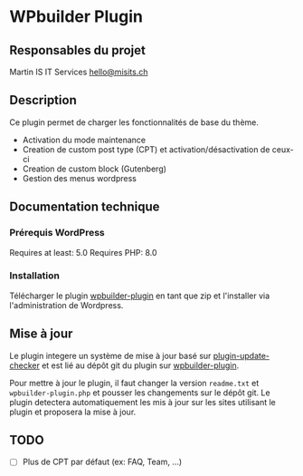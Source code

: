 # WPbuilder Plugin

## Responsables du projet

Martin IS IT Services
<hello@misits.ch>

## Description

Ce plugin permet de charger les fonctionnalités de base du thème.

- Activation du mode maintenance
- Creation de custom post type (CPT) et activation/désactivation de ceux-ci
- Creation de custom block (Gutenberg)
- Gestion des menus wordpress

## Documentation technique

### Prérequis WordPress

Requires at least: 5.0
Requires PHP: 8.0

### Installation

Télécharger le plugin [wpbuilder-plugin](https://github.com/misits/wpbuilder-plugin) en tant que zip et l'installer via l'administration de Wordpress.

## Mise à jour

Le plugin integere un système de mise à jour basé sur [plugin-update-checker](https://github.com/YahnisElsts/plugin-update-checker) et est lié au dépôt git du plugin sur [wpbuilder-plugin](https://github.com/misits/wpbuilder-plugin).

Pour mettre à jour le plugin, il faut changer la version `readme.txt` et `wpbuilder-plugin.php` et pousser les changements sur le dépôt git. Le plugin detectera automatiquement les mis à jour sur les sites utilisant le plugin et proposera la mise à jour.

## TODO

- [ ] Plus de CPT par défaut (ex: FAQ, Team, ...)
